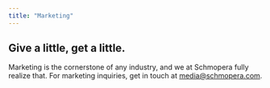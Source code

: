 ```yaml
---
title: "Marketing"
---
```


## Give a little, get a little.

Marketing is the cornerstone of any industry, and we at Schmopera fully realize that. For marketing inquiries, get in touch at [media@schmopera.com](media@schmopera.com).